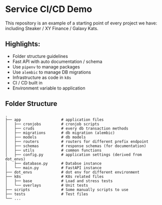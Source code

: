 # Service CI/CD Demo
This repository is an example of a starting point of every project we have: including Steaker / XY Finance / Galaxy Kats.

## Highlights:
- Folder structure guidelines
- Fast API with auto documentation / schema
- Use `pipenv` to manage packages
- Use `alembic` to manage DB migrations
- Infrastructure as code in `k8s`
- CI / CD built in
- Environment variable to application


## Folder Structure
```
.
├── app                  # application files
│   ├── cronjobs         # cronjob scripts
│   ├── cruds            # every db transaction methods
│   ├── migrations       # db migration (alembic)
│   ├── models           # db models
│   ├── routers          # routers for different prefix endpoint
│   ├── schemas          # response schemas (for documentation)
│   ├── utils            # common functions
│   ├── config.py        # application settings (derived from dot_envs)
│   ├── database.py      # Databse instance
│   └── main.py          # FastAPI instance
├── dot_envs             # dot env for different environment
├── k8s                  # K8s related files
│   ├── base             # Load and stress tests
│   └── overlays         # Unit tests
├── scripts              # Some manually scripts to use
├── tests                # Test files
└── ...
```

